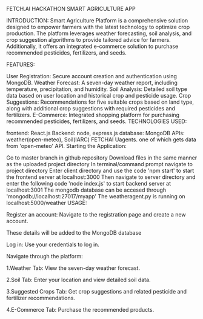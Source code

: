 FETCH.AI HACKATHON SMART AGRICULTURE APP

INTRODUCTION: Smart Agriculture Platform is a comprehensive solution designed to empower farmers with the latest technology to optimize crop production. The platform leverages weather forecasting, soil analysis, and crop suggestion algorithms to provide tailored advice for farmers. Additionally, it offers an integrated e-commerce solution to purchase recommended pesticides, fertilizers, and seeds.

FEATURES:

User Registration: Secure account creation and authentication using MongoDB.
Weather Forecast: A seven-day weather report, including temperature, precipitation, and humidity.
Soil Analysis: Detailed soil type data based on user location and historical crop and pesticide usage.
Crop Suggestions: Recommendations for five suitable crops based on land type, along with additional crop suggestions with required pesticides and fertilizers.
E-Commerce: Integrated shopping platform for purchasing recommended pesticides, fertilizers, and seeds.
TECHNOLOGIES USED:

frontend: React.js
Backend: node, express.js
database: MongoDB
APIs: weather(open-meteo), Soil(IARC)
FETCHAI Uagents. one of which gets data from 'open-meteo' API.
Starting the Application:

Go to master branch in github repository
Download files in the same manner as the uploaded project directory
In terminal/command prompt navigate to project directory
Enter client directory and use the code 'npm start' to start the frontend server at localhost:3000
Then navigate to server directory and enter the following code 'node index.js' to start backend server at localhost:3001
The mongodb database can be accesed through 'mongodb://localhost:27017/myapp'
The weatheragent.py is running on localhost:5000/weather
USAGE:

Register an account: Navigate to the registration page and create a new account.

These details will be added to the MongoDB database

Log in: Use your credentials to log in.

Navigate through the platform:

1.Weather Tab: View the seven-day weather forecast.

2.Soil Tab: Enter your location and view detailed soil data.

3.Suggested Crops Tab: Get crop suggestions and related pesticide and fertilizer recommendations.

4.E-Commerce Tab: Purchase the recommended products.
